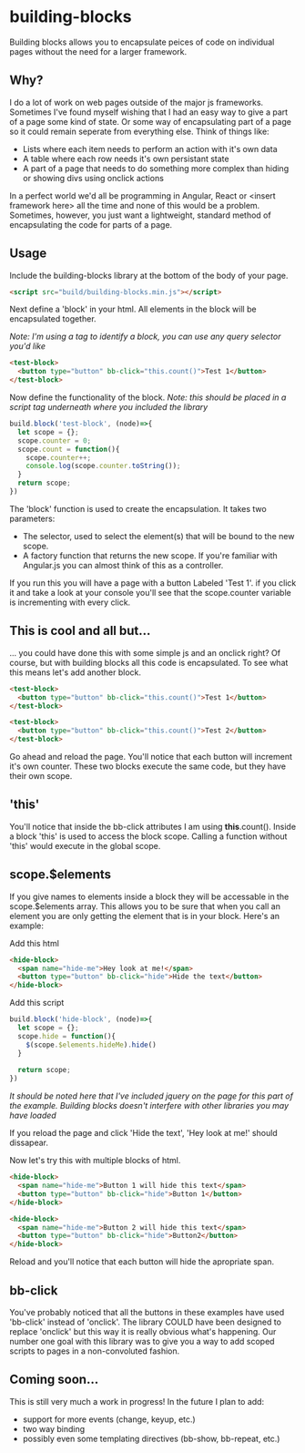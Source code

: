 # building-blocks
Building blocks allows you to encapsulate peices of code on individual pages without the need for a larger framework. 

## Why?
I do a lot of work on web pages outside of the major js frameworks. Sometimes I've found myself wishing that I had an easy way to give a part of a page some kind of state. Or some way of encapsulating part of a page so it could remain seperate from everything else. Think of things like:

* Lists where each item needs to perform an action with it's own data
* A table where each row needs it's own persistant state
* A part of a page that needs to do something more complex than hiding or showing divs using onclick actions

In a perfect world we'd all be programming in Angular, React or \<insert framework here\> all the time and none of this would be a problem. Sometimes, however, you just want a lightweight, standard method of encapsulating the code for parts of a page. 

## Usage
Include the building-blocks library at the bottom of the body of your page.

```html
<script src="build/building-blocks.min.js"></script>
```

Next define a 'block' in your html. All elements in the block will be encapsulated together.

*Note: I'm using a tag to identify a block, you can use any query selector you'd like*

```html
<test-block>
  <button type="button" bb-click="this.count()">Test 1</button>
</test-block>
```

Now define the functionality of the block. *Note: this should be placed in a script tag underneath where you included the library*

```javascript
build.block('test-block', (node)=>{
  let scope = {};
  scope.counter = 0;
  scope.count = function(){
    scope.counter++;
    console.log(scope.counter.toString());
  }
  return scope;
})
```

The 'block' function is used to create the encapsulation. It takes two parameters:
* The selector, used to select the element(s) that will be bound to the new scope.
* A factory function that returns the new scope. If you're familiar with Angular.js you can almost think of this as a controller.

If you run this you will have a page with a button Labeled 'Test 1'. if you click it and take a look at your console you'll see that the scope.counter variable is incrementing with every click.

## This is cool and all but...
... you could have done this with some simple js and an onclick right? Of course, but with building blocks all this code is encapsulated. To see what this means let's add another block.

```html
<test-block>
  <button type="button" bb-click="this.count()">Test 1</button>
</test-block>

<test-block>
  <button type="button" bb-click="this.count()">Test 2</button>
</test-block>
```
Go ahead and reload the page. You'll notice that each button will increment it's own counter. These two blocks execute the same code, but they have their own scope.

## 'this'
You'll notice that inside the bb-click attributes I am using **this**.count(). Inside a block 'this' is used to access the block scope. Calling a function without 'this' would execute in the global scope.

## scope.$elements
If you give names to elements inside a block they will be accessable in the scope.$elements array. This allows you to be sure that when you call an element you are only getting the element that is in your block. Here's an example:

Add this html
```html
<hide-block>
  <span name="hide-me">Hey look at me!</span>
  <button type="button" bb-click="hide">Hide the text</button>
</hide-block>
```

Add this script
```javascript
build.block('hide-block', (node)=>{
  let scope = {};
  scope.hide = function(){
    $(scope.$elements.hideMe).hide()
  }
  
  return scope;
})
```

*It should be noted here that I've included jquery on the page for this part of the example. Building blocks doesn't interfere with other libraries you may have loaded*

If you reload the page and click 'Hide the text', 'Hey look at me!' should dissapear.

Now let's try this with multiple blocks of html.

```html
<hide-block>
  <span name="hide-me">Button 1 will hide this text</span>
  <button type="button" bb-click="hide">Button 1</button>
</hide-block>

<hide-block>
  <span name="hide-me">Button 2 will hide this text</span>
  <button type="button" bb-click="hide">Button2</button>
</hide-block>
```

Reload and you'll notice that each button will hide the apropriate span.

## bb-click
You've probably noticed that all the buttons in these examples have used 'bb-click' instead of 'onclick'. The library COULD have been designed to replace 'onclick' but this way it is really obvious what's happening. Our number one goal with this library was to give you a way to add scoped scripts to pages in a non-convoluted fashion.

## Coming soon...
This is still very much a work in progress! In the future I plan to add:
* support for more events (change, keyup, etc.)
* two way binding
* possibly even some templating directives (bb-show, bb-repeat, etc.)